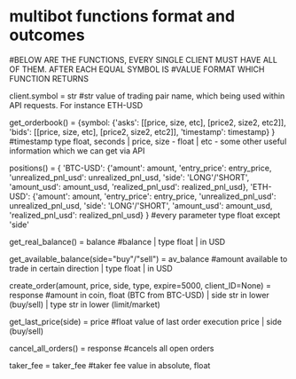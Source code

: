 # multibot functions format and outcomes

#BELOW ARE THE FUNCTIONS, EVERY SINGLE CLIENT MUST HAVE ALL OF THEM. AFTER EACH EQUAL SYMBOL IS
#VALUE FORMAT WHICH FUNCTION RETURNS

client.symbol = str
#str value of trading pair name, which being used within API requests. For instance ETH-USD

get_orderbook() = {symbol:
  {'asks': [[price, size, etc], [price2, size2, etc2]],
  'bids': [[price, size, etc], [price2, size2, etc2]],
  'timestamp': timestamp}
}
#timestamp type float, seconds | price, size - float | etc - some other useful information which we can get via API

positions() = {
  'BTC-USD':
    {'amount': amount, 'entry_price': entry_price, 'unrealized_pnl_usd': unrealized_pnl_usd, 'side': 'LONG'/'SHORT',
    'amount_usd': amount_usd, 'realized_pnl_usd': realized_pnl_usd},
  'ETH-USD':
    {'amount': amount, 'entry_price': entry_price, 'unrealized_pnl_usd': unrealized_pnl_usd, 'side': 'LONG'/'SHORT',
    'amount_usd': amount_usd, 'realized_pnl_usd': realized_pnl_usd}
}
#every parameter type float except 'side'

get_real_balance() = balance
#balance | type float | in USD

get_available_balance(side="buy"/"sell") = av_balance
#amount available to trade in certain direction | type float | in USD

create_order(amount, price, side, type, expire=5000, client_ID=None) = response
#amount in coin, float (BTC from BTC-USD) | side str in lower (buy/sell) | type str in lower (limit/market)

get_last_price(side) = price
#float value of last order execution price | side (buy/sell)

cancel_all_orders() = response
#cancels all open orders

taker_fee = taker_fee
#taker fee value in absolute, float




